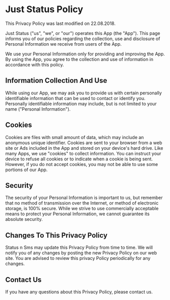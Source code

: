 # Just Status Policy

This Privacy Policy was last modified on 22.08.2018.

Just Status ("us", "we", or "our") operates this App (the "App").
This page informs you of our policies regarding the collection,
use and disclosure of Personal Information we receive from users of the App.

We use your Personal Information only for providing and improving the App.
By using the App, you agree to the collection and use of information in accordance with this policy.

## Information Collection And Use

While using our App, we may ask you to provide us with certain personally identifiable
information that can be used to contact or identify you.
Personally identifiable information may include, but is not limited to your name ("Personal Information").

## Cookies

Cookies are files with small amount of data, which may include an anonymous unique identifier.
Cookies are sent to your browser from a web site or Ads included in the App and stored on your device's hard drive.
Like many Apps, we use "cookies" to collect information. You can instruct your device to refuse
all cookies or to indicate when a cookie is being sent. However, if you do not accept cookies, you
may not be able to use some portions of our App.

## Security
The security of your Personal Information is important to us, but remember that no method of transmission over the Internet, or method of electronic storage, is 100% secure. While we strive to use commercially acceptable means to protect your Personal Information, we cannot guarantee its absolute security.

## Changes To This Privacy Policy
Status n Sms may update this Privacy Policy from time to time. We will notify
you of any changes by posting the new Privacy Policy on our web site. You are advised to review this privacy Policy periodically for any changes.

## Contact Us

If you have any questions about this Privacy Policy, please contact us.

